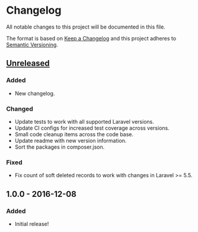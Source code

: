 # Changelog
All notable changes to this project will be documented in this file.

The format is based on [Keep a Changelog](https://keepachangelog.com/en/1.0.0/)
and this project adheres to [Semantic Versioning](https://semver.org/spec/v2.0.0.html).

## [Unreleased]
### Added
- New changelog.

### Changed
- Update tests to work with all supported Laravel versions.
- Update CI configs for increased test coverage across versions.
- Small code cleanup items across the code base.
- Update readme with new version information.
- Sort the packages in composer.json.

### Fixed
- Fix count of soft deleted records to work with changes in Laravel >= 5.5.

## 1.0.0 - 2016-12-08
### Added
- Initial release!

[Unreleased]: https://github.com/shiftonelabs/laravel-cascade-deletes/compare/1.0.0...HEAD
